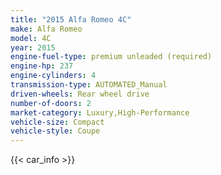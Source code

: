 ```yaml
---
title: "2015 Alfa Romeo 4C"
make: Alfa Romeo
model: 4C
year: 2015
engine-fuel-type: premium unleaded (required)
engine-hp: 237
engine-cylinders: 4
transmission-type: AUTOMATED_Manual
driven-wheels: Rear wheel drive
number-of-doors: 2
market-category: Luxury,High-Performance
vehicle-size: Compact
vehicle-style: Coupe
---
```


{{< car_info >}}
